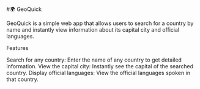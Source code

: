 #🌍 GeoQuick

GeoQuick is a simple web app that allows users to search for a country by name and instantly view information about its capital city and official languages.

Features

Search for any country: Enter the name of any country to get detailed information.
View the capital city: Instantly see the capital of the searched country.
Display official languages: View the official languages spoken in that country.

